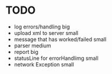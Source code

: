 # TODO

- log errors/handling             big
- upload xml to server            small
- message that has worked/failed  small
- parser                          medium
- report                          big
- statusLine for errorHandlimg    small
- network Exception               small
                                                  
